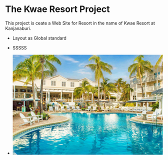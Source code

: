 # The Kwae Resort Project
This project is ceate a Web Site for Resort in the name of Kwae Resort at Kanjanaburi. 
* Layout as Global standard
* SSSSS

* ![The Resort Photo](resort.jpg)
